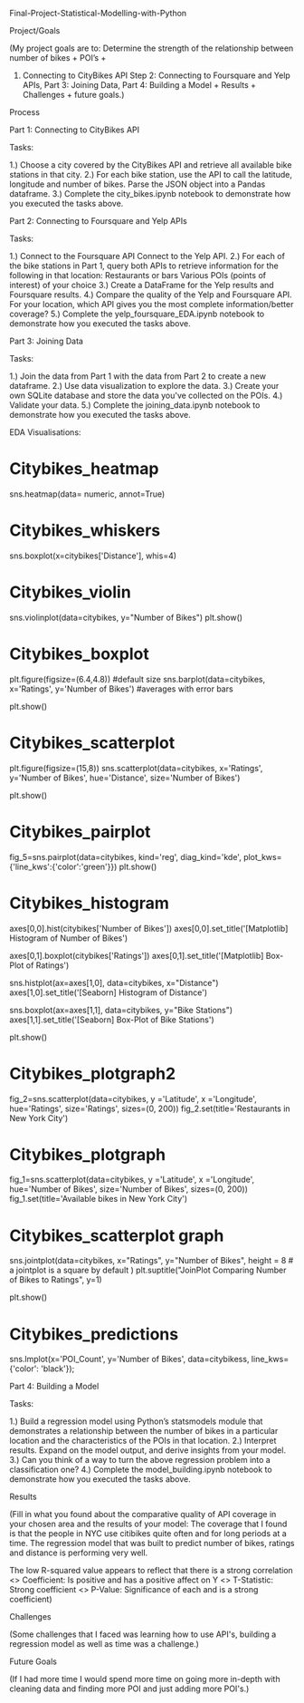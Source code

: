 Final-Project-Statistical-Modelling-with-Python

Project/Goals

(My project goals are to: Determine the strength of the relationship between number of bikes + POI’s +
1. Connecting to CityBikes API Step 2: Connecting to Foursquare and Yelp APIs, Part 3: Joining Data, Part 4: Building a Model + Results + Challenges + future goals.)

Process

Part 1: Connecting to CityBikes API

Tasks:

1.) Choose a city covered by the CityBikes API and retrieve all available bike stations in that city. 2.) For each bike station, use the API to call the latitude, longitude and number of bikes. Parse the JSON object into a Pandas dataframe. 3.) Complete the city_bikes.ipynb notebook to demonstrate how you executed the tasks above.

Part 2: Connecting to Foursquare and Yelp APIs

Tasks:

1.) Connect to the Foursquare API Connect to the Yelp API. 2.) For each of the bike stations in Part 1, query both APIs to retrieve information for the following in that location: Restaurants or bars Various POIs (points of interest) of your choice 3.) Create a DataFrame for the Yelp results and Foursquare results. 4.) Compare the quality of the Yelp and Foursquare API. For your location, which API gives you the most complete information/better coverage? 5.) Complete the yelp_foursquare_EDA.ipynb notebook to demonstrate how you executed the tasks above.

Part 3: Joining Data

Tasks:

1.) Join the data from Part 1 with the data from Part 2 to create a new dataframe. 2.) Use data visualization to explore the data. 3.) Create your own SQLite database and store the data you've collected on the POIs. 4.) Validate your data. 5.) Complete the joining_data.ipynb notebook to demonstrate how you executed the tasks above.

EDA Visualisations:

# Citybikes_heatmap
sns.heatmap(data= numeric, annot=True)

# Citybikes_whiskers
sns.boxplot(x=citybikes['Distance'], whis=4)

# Citybikes_violin
sns.violinplot(data=citybikes, y="Number of Bikes")
plt.show()

# Citybikes_boxplot
plt.figure(figsize=(6.4,4.8)) #default size
sns.barplot(data=citybikes, x='Ratings', y='Number of Bikes') #averages with error bars

plt.show()

# Citybikes_scatterplot
plt.figure(figsize=(15,8))
sns.scatterplot(data=citybikes, x='Ratings', y='Number of Bikes', hue='Distance', size='Number of Bikes')

plt.show()

# Citybikes_pairplot
fig_5=sns.pairplot(data=citybikes,
                    kind='reg', 
                    diag_kind='kde',
                    plot_kws={'line_kws':{'color':'green'}})
plt.show()

# Citybikes_histogram
axes[0,0].hist(citybikes['Number of Bikes'])
axes[0,0].set_title('[Matplotlib] Histogram of Number of Bikes')

axes[0,1].boxplot(citybikes['Ratings'])
axes[0,1].set_title('[Matplotlib] Box-Plot of Ratings')

sns.histplot(ax=axes[1,0], data=citybikes, x="Distance")
axes[1,0].set_title('[Seaborn] Histogram of Distance')

sns.boxplot(ax=axes[1,1], data=citybikes, y="Bike Stations")
axes[1,1].set_title('[Seaborn] Box-Plot of Bike Stations')

plt.show()

# Citybikes_plotgraph2
fig_2=sns.scatterplot(data=citybikes,
            y ='Latitude',
            x ='Longitude',
            hue='Ratings',
            size='Ratings',
            sizes=(0, 200))
fig_2.set(title='Restaurants in New York City')

# Citybikes_plotgraph
fig_1=sns.scatterplot(data=citybikes,
            y ='Latitude',
            x ='Longitude',
            hue='Number of Bikes',
            size='Number of Bikes',
            sizes=(0, 200))
fig_1.set(title='Available bikes in New York City')

# Citybikes_scatterplot graph
sns.jointplot(data=citybikes, 
              x="Ratings", 
              y="Number of Bikes",
              height = 8    # a jointplot is a square by default 
            )
plt.suptitle("JoinPlot Comparing Number of Bikes to Ratings", y=1)

plt.show()

# Citybikes_predictions
sns.lmplot(x='POI_Count', y='Number of Bikes', data=citybikess, line_kws={'color': 'black'});

Part 4: Building a Model

Tasks:

1.) Build a regression model using Python’s statsmodels module that demonstrates a relationship between the number of bikes in a particular location and the characteristics of the POIs in that location. 2.) Interpret results. Expand on the model output, and derive insights from your model. 3.) Can you think of a way to turn the above regression problem into a classification one? 4.) Complete the model_building.ipynb notebook to demonstrate how you executed the tasks above.

Results

(Fill in what you found about the comparative quality of API coverage in your chosen area and the results of your model: The coverage that I found is that the people in NYC use citibikes quite often and for long periods at a time. The regression model that was built to predict number of bikes, ratings and distance is performing very well.

The low R-squared value appears to reflect that there is a strong correlation
<> Coefficient: Is positive and has a positive affect on Y
<> T-Statistic: Strong coefficient
<> P-Value: Significance of each and is a strong coefficient)

Challenges

(Some challenges that I faced was learning how to use API's, building a regression model as well as time was a challenge.)

Future Goals

(If I had more time I would spend more time on going more in-depth with cleaning data and finding more POI and just adding more POI's.)
